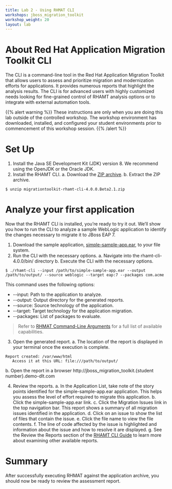 ```yaml
---
title: Lab 2 - Using RHMAT CLI
workshops: jboss_migration_toolkit
workshop_weight: 20
layout: lab
---
```


# About Red Hat Application Migration Toolkit CLI
The CLI is a command-line tool in the Red Hat Application Migration Toolkit that allows users to assess and prioritize migration and modernization efforts for applications. It provides numerous reports that highlight the analysis results. The CLI is for advanced users with highly customized needs looking for fine-grained control of RHAMT analysis options or to integrate with external automation tools. 

{{% alert warning %}}
These instructions are only when you are doing this lab outside of the controlled workshop.  The workshop environment has downloaded, installed, and configured your student environments prior to commencement of this workshop session.
{{% /alert %}}

# Set Up
1. Install the Java SE Development Kit (JDK) version 8. We recommend using the OpenJDK or the Oracle JDK.
2. Install the RHAMT CLI.
  a. Download the [ZIP archive][1].
  b. Extract the ZIP archive.

~~~~
$ unzip migrationtoolkit-rhamt-cli-4.0.0.Beta2.1.zip
~~~~

# Analyze your first application
Now that the RHAMT CLI is installed, you’re ready to try it out. We’ll show you how to run the CLI to analyze a sample WebLogic application to identify the changes necessary to migrate it to JBoss EAP 7.

1.  Download the sample application, [simple-sample-app.ear][2], to your file system.
2.  Run the CLI with the necessary options.
  a. Navigate into the rhamt-cli-4.0.0/bin/ directory
  b. Execute the CLI with the necessary options.

~~~~
$ ./rhamt-cli --input /path/to/simple-sample-app.ear --output /path/to/output/ --source weblogic --target eap:7 --packages com.acme
~~~~

  This command uses the following options:
  * --input: Path to the application to analyze.
  * --output: Output directory for the generated reports.
  * --source: Source technology of the application.
  * --target: Target technology for the application migration.
  * --packages: List of packages to evaluate.

> Refer to [RHMAT Command-Line Arguments][3] for a full list of available capabilities.

3.  Open the generated report.
  a. The location of the report is displayed in your terminal once the execution is complete.

~~~~
Report created: /var/www/html
   Access it at this URL: file:///path/to/output/
~~~~

  b. Open the report in a browser http://jboss_migration_toolkit.{student number}.demo-dlt.com 

4.  Review the reports.
  a. In the Application List, take note of the story points identified for the simple-sample-app.ear application. This helps you assess the level of effort required to migrate this application.
  b. Click the simple-sample-app.ear link.
  c. Click the Migration Issues link in the top navigation bar. This report shows a summary of all migration issues identified in the application.
  d. Click on an issue to show the list of files that contain the issue.
  e. Click the file name to view the file contents.
  f. The line of code affected by the issue is highlighted and information about the issue and how to resolve it are displayed.
  g. See the Review the Reports section of the [RHAMT CLI Guide][2] to learn more about examining other available reports.

# Summary
After successfully executing RHMAT against the application archive, you should now be ready to review the assessment report.

[1]: https://developers.redhat.com/download-manager/file/migrationtoolkit-rhamt-cli-4.0.0.Beta2.1-offline.zip
[2]: https://access.redhat.com/documentation/en-us/red_hat_application_migration_toolkit/4.0.beta2/html-single/cli_guide/#review_reports
[3]: https://access.redhat.com/documentation/en-us/red_hat_application_migration_toolkit/4.0.beta2/html-single/cli_guide/#command_line_arguments
